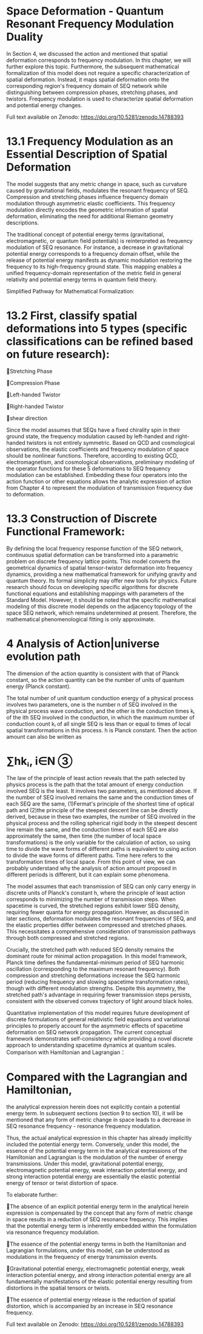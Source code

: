 # Space Deformation - Quantum Resonant Frequency Modulation Duality

In Section 4, we discussed the action and mentioned that spatial deformation corresponds to frequency modulation. In this chapter, we will further explore this topic. Furthermore, the subsequent mathematical formalization of this model does not require a specific characterization of spatial deformation. Instead, it maps spatial deformation onto the corresponding region's frequency domain of SEQ network while distinguishing between compression phases, stretching phases, and twistors. Frequency modulation is used to characterize spatial deformation and potential energy changes.

Full text available on Zenodo: https://doi.org/10.5281/zenodo.14788393

# 13.1 Frequency Modulation as an Essential Description of Spatial Deformation

The model suggests that any metric change in space, such as curvature caused by gravitational fields, modulates the resonant frequency of SEQ. Compression and stretching phases influence frequency domain modulation through asymmetric elastic coefficients. This frequency modulation directly encodes the geometric information of spatial deformation, eliminating the need for additional Riemann geometry descriptions.

The traditional concept of potential energy terms (gravitational, electromagnetic, or quantum field potentials) is reinterpreted as frequency modulation of SEQ resonance. For instance, a decrease in gravitational potential energy corresponds to a frequency domain offset, while the release of potential energy manifests as dynamic modulation restoring the frequency to its high-frequency ground state. This mapping enables a unified frequency-domain representation of the metric field in general relativity and potential energy terms in quantum field theory.

Simplified Pathway for Mathematical Formalization:

# 13.2 First, classify spatial deformations into 5 types (specific classifications can be refined based on future research):

Stretching Phase

Compression Phase

Left-handed Twistor

Right-handed Twistor

shear direction 

Since the model assumes that SEQs have a fixed chirality spin in their ground state, the frequency modulation caused by left-handed and right-handed twistors is not entirely symmetric. Based on QCD and cosmological observations, the elastic coefficients and frequency modulation of space should be nonlinear functions. Therefore, according to existing QCD, electromagnetism, and cosmological observations, preliminary modeling of the operator functions for these 5 deformations to SEQ frequency modulation can be established. Embedding these four operators into the action function or other equations allows the analytic expression of action from Chapter 4 to represent the modulation of transmission frequency due to deformation.

# 13.3 Construction of Discrete Functional Framework:

By defining the local frequency response function of the SEQ network, continuous spatial deformation can be transformed into a parametric problem on discrete frequency lattice points. This model converts the geometrical dynamics of spatial tensor-twistor deformation into frequency dynamics, providing a new mathematical framework for unifying gravity and quantum theory. Its formal simplicity may offer new tools for physics. Future research should focus on developing specific algorithms for discrete functional equations and establishing mappings with parameters of the Standard Model. However, it should be noted that the specific mathematical modeling of this discrete model depends on the adjacency topology of the space SEQ network, which remains undetermined at present. Therefore, the mathematical phenomenological fitting is only approximate.



# 4 Analysis of Action|universe evolution path 

The dimension of the action quantity is consistent with that of Planck constant, so the action quantity can be the number of units of quantum energy (Planck constant).

The total number of unit quantum conduction energy of a physical process involves two parameters, one is the number n of SEQ involved in the physical process wave conduction, and the other is the conduction times kᵢ of the ith SEQ involved in the conduction, in which the maximum number of conduction count kᵢ of all single SEQ is less than or equal to times of local spatial transformations in this process. h is Planck constant. Then the action amount can also be written as

 # ∑hkᵢ, i∈N                 ③
The law of the principle of least action reveals that the path selected by physics process is the path that the total amount of energy conduction involved SEQ is the least. It involves two parameters, as mentioned above. If the number of SEQ involved remains the same and the conduction times of each SEQ are the same, (1)Fermat's principle of the shortest time of optical path and (2)the principle of the steepest descent line can be directly derived, because in these two examples, the number of SEQ involved in the physical process and the rolling spherical rigid body in the steepest descent line remain the same, and the conduction times of each SEQ are also approximately the same, then time (the number of local space transformations) is the only variable for the calculation of action, so using time to divide the wave forms of different paths is equivalent to using action to divide the wave forms of different paths. Time here refers to the transformation times of local space. From this point of view, we can probably understand why the analysis of action amount proposed in different periods is different, but it can explain some phenomena.

The model assumes that each transmission of SEQ can only carry energy in discrete units of Planck's constant h, where the principle of least action corresponds to minimizing the number of transmission steps. When spacetime is curved, the stretched regions exhibit lower SEQ density, requiring fewer quanta for energy propagation. However, as discussed in later sections, deformation modulates the resonant frequencies of SEQ, and the elastic properties differ between compressed and stretched phases. This necessitates a comprehensive consideration of transmission pathways through both compressed and stretched regions.

Crucially, the stretched path with reduced SEQ density remains the dominant route for minimal action propagation. In this model framework, Planck time defines the fundamental-minimum period of SEQ harmonic oscillation (corresponding to the maximum resonant frequency). Both compression and stretching deformations increase the SEQ harmonic period (reducing frequency and slowing spacetime transformation rates), though with different modulation strengths. Despite this asymmetry, the stretched path's advantage in requiring fewer transmission steps persists, consistent with the observed convex trajectory of light around black holes.

Quantitative implementation of this model requires future development of discrete formulations of general relativistic field equations and variational principles to properly account for the asymmetric effects of spacetime deformation on SEQ network propagation. The current conceptual framework demonstrates self-consistency while providing a novel discrete approach to understanding spacetime dynamics at quantum scales.
Comparison with Hamiltonian and Lagrangian：

# Compared with the Lagrangian and Hamiltonian, 

the analytical expression herein does not explicitly contain a potential energy term. In subsequent sections (section 9 to section 10), it will be mentioned that any form of metric change in space leads to a decrease in SEQ resonance frequency - resonance frequency modulation.

Thus, the actual analytical expression in this chapter has already implicitly included the potential energy term. Conversely, under this model, the essence of the potential energy term in the analytical expressions of the Hamiltonian and Lagrangian is the modulation of the number of energy transmissions. Under this model, gravitational potential energy, electromagnetic potential energy, weak interaction potential energy, and strong interaction potential energy are essentially the elastic potential energy of tensor or twist distortion of space.

 To elaborate further:
 
The absence of an explicit potential energy term in the analytical herein expression is compensated by the concept that any form of metric change in space results in a reduction of SEQ resonance frequency. This implies that the potential energy term is inherently embedded within the formulation via resonance frequency modulation.

The essence of the potential energy terms in both the Hamiltonian and Lagrangian formulations, under this model, can be understood as modulations in the frequency of energy transmission events.

Gravitational potential energy, electromagnetic potential energy, weak interaction potential energy, and strong interaction potential energy are all fundamentally manifestations of the elastic potential energy resulting from distortions in the spatial tensors or twists.

The essence of potential energy release is the reduction of spatial distortion, which is accompanied by an increase in SEQ resonance frequency.


Full text available on Zenodo: https://doi.org/10.5281/zenodo.14788393
